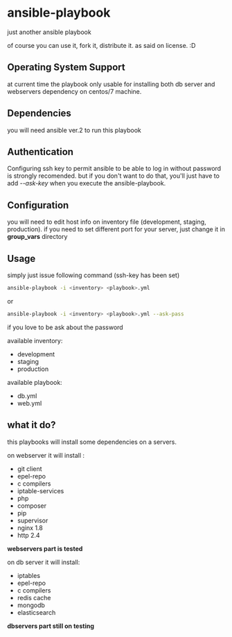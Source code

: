 # ansible-playbook
just another ansible playbook

of course you can use it, fork it, distribute it. as said on license. :D

## Operating System Support

at current time the playbook
only usable for installing both db server and webservers dependency on centos/7 machine.

## Dependencies
you will need ansible ver.2 to run this playbook

## Authentication
Configuring ssh key to permit ansible to be able to log in without password is
strongly recomended. but if you don't want to do that, you'll just have to add
*--ask-key* when you execute the ansible-playbook.

## Configuration

you will need to edit host info on inventory file (development, staging, production).
if you need to set different port for your server, just change it in __group_vars__ directory

## Usage

simply just issue following command (ssh-key has been set)
```bash
ansible-playbook -i <inventory> <playbook>.yml
```
or 
```bash
ansible-playbook -i <inventory> <playbook>.yml --ask-pass
```
if you love to be ask about the password

available inventory:
- development
- staging
- production

available playbook:
- db.yml
- web.yml

## what it do?
this playbooks will install some dependencies on a servers.

on webserver it will install :

- git client
- epel-repo
- c compilers
- iptable-services
- php
- composer
- pip
- supervisor
- nginx 1.8
- http 2.4

**webservers part is tested**

on db server it will install:
- iptables
- epel-repo
- c compilers
- redis cache
- mongodb
- elasticsearch

**dbservers part still on testing**


